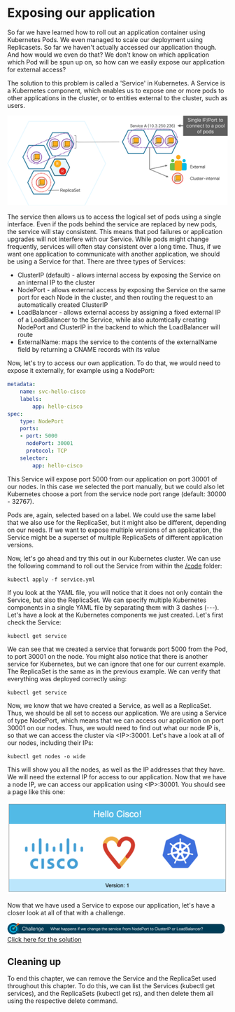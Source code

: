 # Exposing our application

So far we have learned how to roll out an application container using Kubernetes Pods. We even managed to scale our deployment using Replicasets. So far we haven't actually accessed our application though. And how would we even do that? We don't know on which application which Pod will be spun up on, so how can we easily expose our application for external access?

The solution to this problem is called a 'Service' in Kubernetes. A Service is a Kubernetes component, which enables us to expose one or more pods to other applications in the cluster, or to entities external to the cluster, such as users.

![Kubernetes Service](img/service.png?raw=true "Kubernetes Service")

The service then allows us to access the logical set of pods using a single interface. Even if the pods behind the service are replaced by new pods, the service will stay consistent. This means that pod failures or application upgrades will not interfere with our Service. While pods might change frequently, services will often stay consistent over a long time. Thus, if we want one application to communicate with another application, we should be using a Service for that. There are three types of Services:
* ClusterIP (default) - allows internal access by exposing the Service on an internal IP to the cluster
* NodePort - allows external access by exposing the Service on the same port for each Node in the cluster, and then routing the request to an automatically created ClusterIP
* LoadBalancer - allows external access by assigning a fixed external IP of a LoadBalancer to the Service, while also automtically creating NodePort and ClusterIP in the backend to which the LoadBalancer will route
* ExternalName: maps the service to the contents of the externalName field by returning a CNAME records with its value

Now, let's try to access our own application. To do that, we would need to expose it externally, for example using a NodePort:

```yaml
metadata:
    name: svc-hello-cisco
    labels:
        app: hello-cisco
spec:
    type: NodePort
    ports:
    - port: 5000
      nodePort: 30001
      protocol: TCP
    selector:
        app: hello-cisco
```

This Service will expose port 5000 from our application on port 30001 of our nodes. In this case we selected the port manually, but we could also let Kubernetes choose a port from the service node port range (default: 30000 - 32767).

Pods are, again, selected based on a label. We could use the same label that we also use for the ReplicaSet, but it might also be different, depending on our needs. If we want to expose multiple versions of an application, the Service might be a superset of multiple ReplicaSets of different application versions.

Now, let's go ahead and try this out in our Kubernetes cluster. We can use the following command to roll out the Service from within the [/code](code/ "/code") folder:

```
kubectl apply -f service.yml
```

If you look at the YAML file, you will notice that it does not only contain the Service, but also the ReplicaSet. We can specify multiple Kubernetes components in a single YAML file by separating them with 3 dashes (---). Let's have a look at the Kubernetes components we just created. Let's first check the Service:

```
kubectl get service
```

We can see that we created a service that forwards port 5000 from the Pod, to port 30001 on the node. You might also notice that there is another service for Kubernetes, but we can ignore that one for our current example. The ReplicaSet is the same as in the previous example. We can verify that everything was deployed correctly using:

```
kubectl get service
```

Now, we know that we have created a Service, as well as a ReplicaSet. Thus, we should be all set to access our application. We are using a Service of type NodePort, which means that we can access our application on port 30001 on our nodes. Thus, we would need to find out what our node IP is, so that we can access the cluster via &lt;IP&gt;:30001. Let's have a look at all of our nodes, including their IPs:

```
kubectl get nodes -o wide
```

This will show you all the nodes, as well as the IP addresses that they have. We will need the external IP for access to our application. Now that we have a node IP, we can access our application using &lt;IP&gt;:30001. You should see a page like this one:

![Example App](img/example_app.png?raw=true "Example App")

Now that we have used a Service to expose our application, let's have a closer look at all of that with a challenge.

![Challenge 1](img/challenge1.png?raw=true "Challenge 1")
[Click here for the solution](./solutions/challenge1 "Click here for the solution")

## Cleaning up
To end this chapter, we can remove the Service and the ReplicaSet used throughout this chapter. To do this, we can list the Services (kubectl get services), and the ReplicaSets (kubectl get rs), and then delete them all using the respective delete command. 
